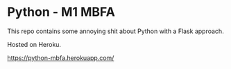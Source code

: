 # Python - M1 MBFA

This repo contains some annoying shit about Python with a Flask approach.

Hosted on Heroku.

https://python-mbfa.herokuapp.com/
